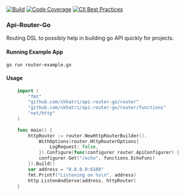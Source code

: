 [![Build](https://travis-ci.com/skhatri/api-router-go.svg?branch=master)](https://travis-ci.com/github/skhatri/api-router-go)
[![Code Coverage](https://img.shields.io/codecov/c/github/skhatri/api-router-go/master.svg)](https://codecov.io/github/skhatri/api-router-go?branch=master)
[![CII Best Practices](https://bestpractices.coreinfrastructure.org/projects/3825/badge)](https://bestpractices.coreinfrastructure.org/projects/3825)


### Api-Router-Go

Routing DSL to possibly help in building go API quickly for projects.

#### Running Example App
```
go run router-example.go
```

#### Usage

```go
    import (
        "fmt"
        "github.com/skhatri/api-router-go/router"
        "github.com/skhatri/api-router-go/router/functions"
        "net/http"
    )
    
    func main() {
        httpRouter := router.NewHttpRouterBuilder().
            WithOptions(router.HttpRouterOptions{
                LogRequest: false,
            }).Configure(func(configurer router.ApiConfigurer) {
            configurer.Get("/echo", functions.EchoFunc)
        }).Build()
        var address = "0.0.0.0:6100"
        fmt.Printf("Listening on %s\n", address)
        http.ListenAndServe(address, httpRouter)
    }
```

